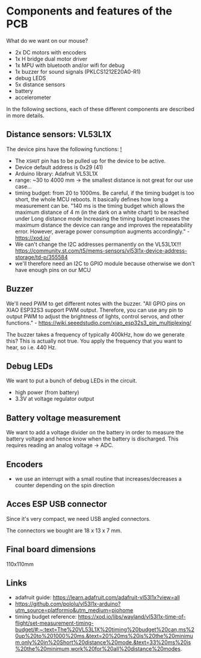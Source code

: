 # Components and features of the PCB

What do we want on our mouse?

- 2x DC motors with encoders
- 1x H bridge dual motor driver
- 1x MPU with bluetooth and/or wifi for debug
- 1x buzzer for sound signals (PKLCS1212E20A0-R1)
- debug LEDS
- 5x distance sensors
- battery
- accelerometer

In the following sections, each of these different components are described in more details.

## Distance sensors: VL53L1X

The device pins have the following functions:
[!](../datasheets/images/vl53l1x-pin-description.png)

- The `XSHUT` pin has to be pulled up for the device to be active.
- Device default address is 0x29 (41)
- Arduino library: Adafruit VL53L1X
- range: ~30 to 4000 mm -> the smallest distance is not great for our use case...
- timing budget: from 20 to 1000ms. Be careful, if the timing budget is too short, the whole MCU reboots. It basically defines how long a measurement can be.
  "140 ms is the timing budget which allows the maximum distance of 4 m (in the dark on a white chart) to be reached under Long distance mode Increasing the timing budget increases the maximum distance the device can range and improves the repeatability error. However, average power consumption augments accordingly." - https://xod.io/
- We can't change the I2C addresses permanently on the VL53L1X!!! https://community.st.com/t5/mems-sensors/vl53l1x-device-address-storage/td-p/355584
- we'll therefore need an I2C to GPIO module because otherwise we don't have enough pins on our MCU

## Buzzer

We'll need PWM to get different notes with the buzzer.
"All GPIO pins on XIAO ESP32S3 support PWM output. Therefore, you can use any pin to output PWM to adjust the brightness of lights, control servos, and other functions." - https://wiki.seeedstudio.com/xiao_esp32s3_pin_multiplexing/

The buzzer takes a frequency of typically 400kHz, how do we generate this? This is actually not true. You apply the frequency that you want to hear, so i.e. 440 Hz.

## Debug LEDs

We want to put a bunch of debug LEDs in the circuit.

- high power (from battery)
- 3.3V at voltage regulator output

## Battery voltage measurement

We want to add a voltage divider on the battery in order to measure the battery voltage and hence know when the battery is discharged. This requires reading an analog voltage -> ADC.

## Encoders

- we use an interrupt with a small routine that increases/decreases a counter depending on the spin direction

## Acces ESP USB connector

Since it's very compact, we need USB angled connectors.

The connectors we bought are 18 x 13 x 7 mm.

## Final board dimensions

110x110mm

## Links

- adafruit guide: https://learn.adafruit.com/adafruit-vl53l1x?view=all
- https://github.com/pololu/vl53l1x-arduino?utm_source=platformio&utm_medium=piohome
- timing budget reference: https://xod.io/libs/wayland/vl53l1x-time-of-flight/set-measurement-timing-budget/#:~:text=The%20VL53L1X%20timing%20budget%20can,ms%20up%20to%201000%20ms.&text=20%20ms%20is%20the%20minimum,only%20in%20Short%20distance%20mode.&text=33%20ms%20is%20the%20minimum,work%20for%20all%20distance%20modes.
